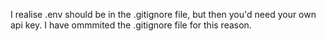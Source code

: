 I realise .env should be in the  .gitignore file, but then you'd need your own api key. I have ommmited the .gitignore file for this reason. 

